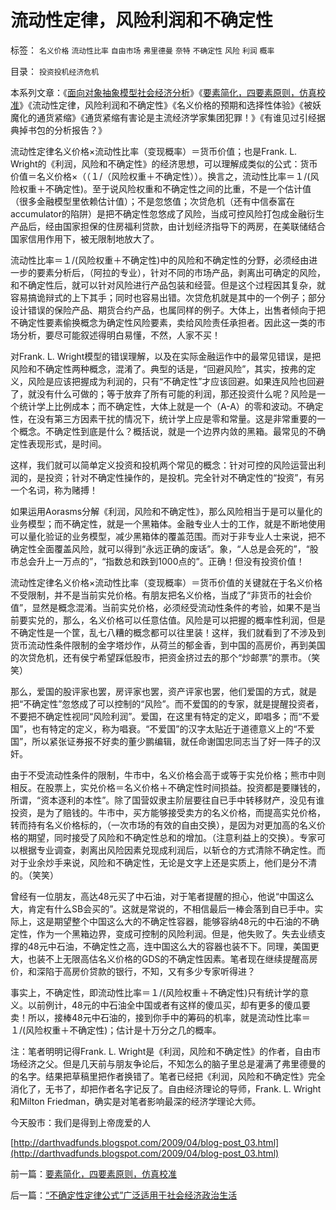 # 流动性定律，风险利润和不确定性

标签： `名义价格` `流动性比率` `自由市场` `弗里德曼` `奈特` `不确定性` `风险` `利润` `概率` 

目录： `投资投机经济危机`

本系列文章：《[面向对象抽象模型社会经济分析](../../../2009/4/1/面向对象抽象模型社会经济分析.md)》《[要素简化，四要素原则，仿真校准](../../../2009/4/2/要素简化，四要素原则，仿真校准.md)》《流动性定律，风险利润和不确定性》《名义价格的预期和选择性体验》《被妖魔化的通货紧缩》《通货紧缩有害论是主流经济学家集团犯罪！》《有谁见过引经据典掉书包的分析报告？》

流动性定律名义价格×流动性比率（变现概率）＝货币价值；也是Frank. L.
Wright的《利润，风险和不确定性》的经济思想，可以理解成类似的公式：货币价值＝名义价格×（（１/（风险权重＋不确定性））。换言之，流动性比率＝１/(风险权重＋不确定性)。至于说风险权重和不确定性之间的比重，不是一个估计值（很多金融模型里依赖估计值）；不是忽悠值；次贷危机（还有中信泰富在accumulator的陷阱）是把不确定性忽悠成了风险，当成可控风险打包成金融衍生产品后，经由国家担保的住房福利贷款，由计划经济指导下的两房，在美联储结合国家信用作用下，被无限制地放大了。



流动性比率＝１/(风险权重＋不确定性)中的风险和不确定性的分野，必须经由进一步的要素分析后，（阿拉的专业），针对不同的市场产品，剥离出可确定的风险，和不确定性后，就可以针对风险进行产品包装和经营。但是这个过程因其复杂，就容易搞诡辩式的上下其手；同时也容易出错。次贷危机就是其中的一个例子；部分设计错误的保险产品、期货合约产品，也属同样的例子。大体上，出售者倾向于把不确定性要素偷换概念为确定性风险要素，卖给风险责任承担者。因此这一类的市场分析，要尽可能叙述得明白易懂，不然，人家不买！



对Frank. L. Wright模型的错误理解，以及在实际金融运作中的最常见错误，是把风险和不确定性两种概念，混淆了。典型的话是，“回避风险”，其实，按弗的定义，风险是应该把握成为利润的，只有“不确定性”才应该回避。如果连风险也回避了，就没有什么可做的；等于放弃了所有可能的利润，那还投资什么呢？风险是一个统计学上比例成本；而不确定性，大体上就是一个（A-A）的零和波动。不确定性，在没有第三方因素干扰的情况下，统计学上应是零和常量。这是非常重要的一个概念。不确定性到底是什么？概括说，就是一个边界内敛的黑箱。最常见的不确定性表现形式，是时间。

这样，我们就可以简单定义投资和投机两个常见的概念：针对可控的风险运营出利润的，是投资；针对不确定性操作的，是投机。完全针对不确定性的“投资”，有另一个名词，称为赌搏！

如果运用Aorasms分解《利润，风险和不确定性》，那么风险相当于是可以量化的业务模型；而不确定性，就是一个黑箱体。金融专业人士的工作，就是不断地使用可以量化验证的业务模型，减少黑箱体的覆盖范围。而对于非专业人士来说，把不确定性全面覆盖风险，就可以得到“永远正确的废话”。象，“人总是会死的”，“股市总会升上一万点的”，“指数总和跌到1000点的”。正确！但没有投资价值！

流动性定律名义价格×流动性比率（变现概率）＝货币价值的关键就在于名义价格不受限制，并不是当前实兑价格。有朋友把名义价格，当成了“非货币的社会价值”，显然是概念混淆。当前实兑价格，必须经受流动性条件的考验，如果不是当前要实兑的，那么，名义价格可以任意估值。风险是可以把握的概率性利润，但是不确定性是一个筐，乱七八糟的概念都可以往里装！这样，我们就看到了不涉及到货币流动性条件限制的金字塔炒作，从荷兰的郁金香，到中国的高房价，再到美国的次贷危机，还有侯宁希望踩低股市，把资金挤过去的那个“炒邮票”的票市。（笑笑）



那么，爱国的股评家也罢，房评家也罢，资产评家也罢，他们爱国的方式，就是把“不确定性”忽悠成了可以控制的“风险”。而不爱国的的专家，就是提醒投资者，不要把不确定性视同“风险利润”。爱国，在这里有特定的定义，即唱多；而“不爱国”，也有特定的定义，称为唱衰。“不爱国”的汉字太贴近于道德意义上的“不爱国”，所以紧张证券报不好卖的董少鹏编辑，就任命谢国忠同志当了好一阵子的汉奸。

由于不受流动性条件的限制，牛市中，名义价格会高于或等于实兑价格；熊市中则相反。在股票上，实兑价格＝名义价格＋不确定性时间损益。投资都是要赚钱的，所谓，“资本逐利的本性”。除了国营奴隶主阶层要往自已手中转移财产，没见有谁投资，是为了赔钱的。牛市中，买方能够接受卖方的名义价格，而提高实兑价格，转而持有名义价格标的，（一次市场的有效的自由交换），是因为对更加高的名义价格的期望，同时接受了风险和不确定性总和的增加。（注意利益上的交换）。专家可以根据专业调查，剥离出风险因素兑现成利润后，以斩仓的方式清除不确定性。而对于业余炒手来说，风险和不确定性，无论是文字上还是实质上，他们是分不清的。（笑笑）

曾经有一位朋友，高达48元买了中石油，对于笔者提醒的担心，他说“中国这么大，肯定有什么SB会买的”。这就是常说的，不相信最后一棒会落到自已手中。实际上，这是期望整个中国这么大的不确定性容器，能够容纳48元的中石油的不确定性，作为一个黑箱边界，变成可控制的风险利润。但是，他失败了。失去业绩支撑的48元中石油，不确定性之高，连中国这么大的容器也装不下。同理，美国更大，也装不上无限高估名义价格的GDS的不确定性因素。笔者现在继续提醒高房价，和深陷于高房价贷款的银行，不知，又有多少专家听得进？

事实上，不确定性，即流动性比率＝１/(风险权重＋不确定性)只有统计学的意义。以前例计，48元的中石油全中国或者有这样的傻瓜买，却有更多的傻瓜要卖！所以，接棒48元中石油的，接到你手中的筹码的机率，就是流动性比率＝１/(风险权重＋不确定性)；估计是十万分之几的概率。

注：笔者明明记得Frank. L.
Wright是《利润，风险和不确定性》的作者，自由市场经济之父。但是几天前与朋友争论后，不知怎么的脑子里总是灌满了弗里德曼的的名字。结果把草稿里把作者换错了。笔者已经把《利润，风险和不确定性》完全消化了，无书了，却把作者名字记反了。自由经济理论的导师，Frank.
L. Wright和Milton Friedman，确实是对笔者影响最深的经济学理论大师。

今天股市：我们是得到上帝庞爱的人

[http://darthvadfunds.blogspot.com/2009/04/blog-post_03.html](http://darthvadfunds.blogspot.com/2009/04/blog-post_03.html)

前一篇：[要素简化，四要素原则，仿真校准](../../../2009/4/2/要素简化，四要素原则，仿真校准.md)

后一篇：[“不确定性定律公式”广泛适用于社会经济政治生活](../../../2009/4/4/“不确定性定律公式”广泛适用于社会经济政治生活.md)